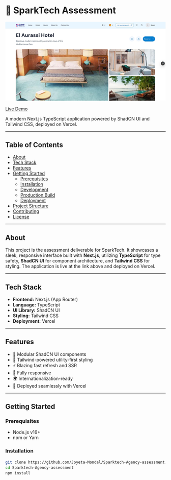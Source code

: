 # 🚀 SparkTech Assessment

![Screenshot](./pagess.jpg)

[Live Demo](https://sparktech-assessment.vercel.app/)

A modern Next.js TypeScript application powered by ShadCN UI and Tailwind CSS, deployed on Vercel.

---

## Table of Contents

- [About](#about)  
- [Tech Stack](#tech-stack)  
- [Features](#features)  
- [Getting Started](#getting-started)  
  - [Prerequisites](#prerequisites)  
  - [Installation](#installation)  
  - [Development](#development)  
  - [Production Build](#production-build)  
  - [Deployment](#deployment)  
- [Project Structure](#project-structure)  
- [Contributing](#contributing)  
- [License](#license)  

---

## About

This project is the assessment deliverable for SparkTech. It showcases a sleek, responsive interface built with **Next.js**, utilizing **TypeScript** for type safety, **ShadCN UI** for component architecture, and **Tailwind CSS** for styling. The application is live at the link above and deployed on Vercel.

---

## Tech Stack

- **Frontend:** Next.js (App Router)
- **Language:** TypeScript  
- **UI Library:** ShadCN UI  
- **Styling:** Tailwind CSS  
- **Deployment:** Vercel  

---

## Features

- 🧩 Modular ShadCN UI components  
- 🎨 Tailwind-powered utility-first styling  
- ⚡ Blazing fast refresh and SSR  
- 📱 Fully responsive  
- 🌍 Internationalization-ready  
- 🚀 Deployed seamlessly with Vercel  

---

## Getting Started

### Prerequisites

- Node.js v16+  
- npm or Yarn  

### Installation

```bash
git clone https://github.com/Joyeta-Mondal/Sparktech-Agency-assessment.git
cd Sparktech-Agency-assessment
npm install
